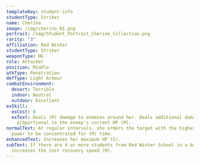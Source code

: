 ```yaml
---
templateKey: student-info
studentType: Striker
name: Cherino
image: /img/cherino_01.png
portrait: /img/Student_Portrait_Cherino_Collection.png
rarity: "3"
affiliation: Red Winter
studentType: Striker
weaponType: HG
role: Attacker
position: Middle
atkType: Penetration
defType: Light Armour
combatEnvironment:
  desert: Terrible
  indoor: Neutral
  outdoor: Excellent
exSkill:
  exCost: 8
  exText: Deals (M) damage to enemies around her. Deals additional damage
    proportional to the enemy's current HP (M).
normalText: At regular intervals, she orders the target with the highest attack
  power to be concentrated for (M) time.
enhancedText: Increases her maximum HP (S).
subText: If there are 4 or more students from Red Winter School in a battle, she
  increases the cost recovery speed (M).
---
```

